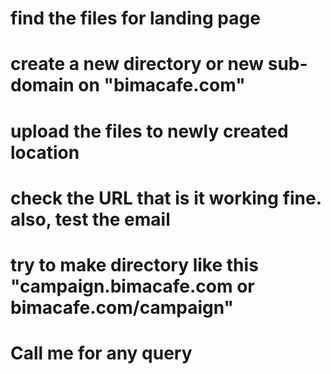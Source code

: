 # find the files for landing page
# create a new directory or new sub-domain on "bimacafe.com"
# upload the files to newly created location
# check the URL that is it working fine. also, test the email
# try to make directory like this "campaign.bimacafe.com or bimacafe.com/campaign"
# Call me for any query
